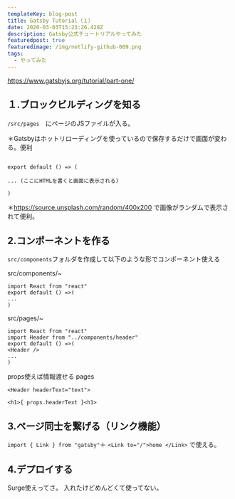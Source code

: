 ```yaml
---
templateKey: blog-post
title: Gatsby Tutorial（１）
date: 2020-03-03T15:23:26.428Z
description: Gatsby公式チュートリアルやってみた
featuredpost: true
featuredimage: /img/netlify-github-009.png
tags:
  - やってみた
---
```

<https://www.gatsbyjs.org/tutorial/part-one/>

## １.ブロックビルディングを知る

`/src/pages`　にページのJSファイルが入る。

＊Gatsbyはホットリローディングを使っているので保存するだけで画面が変わる。便利

```import React from "rect"

export default () => (

... (ここにHTMLを書くと画面に表示される)

)
```

＊https://source.unsplash.com/random/400x200  で画像がランダムで表示されて便利。

## 2.コンポーネントを作る
`src/components`フォルダを作成して以下のような形でコンポーネント使える

src/components/~
```
import React from "react"
export default () =>(
...
)
```

src/pages/~
```
import React from "react"
import Header from "../components/header"
export default () =>(
<Header />
...
)
```

props使えば情報渡せる
pages
```
<Header headerText="text">
```
```
<h1>{ props.headerText }<h1>
```

## 3.ページ同士を繋げる（リンク機能）

`import { Link } from "gatsby"`＋
`<Link to="/">home </Link>`
で使える。

## 4.デプロイする
Surge使えってさ。
入れたけどめんどくて使ってない。
